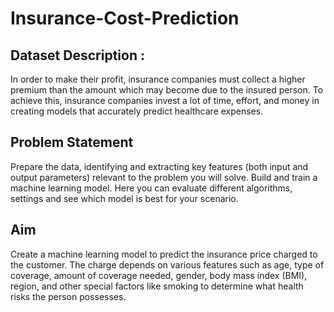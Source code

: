 # Insurance-Cost-Prediction
## Dataset Description :
In order to make their profit, insurance companies must collect a higher premium than the amount which may become due to the insured person. To achieve this, insurance companies invest a lot of time, effort, and money in creating models that accurately predict healthcare expenses.
## Problem Statement
Prepare the data, identifying and extracting key features (both input and output parameters) relevant to the problem you will solve.
Build and train a machine learning model. Here you can evaluate different algorithms, settings and see which model is best for your scenario.
## Aim 
Create a machine learning model to predict the insurance price charged to the customer. The charge depends on various features such as age, type of coverage, amount of coverage needed, gender, body mass index (BMI), region, and other special factors like smoking to determine what health risks the person possesses.
